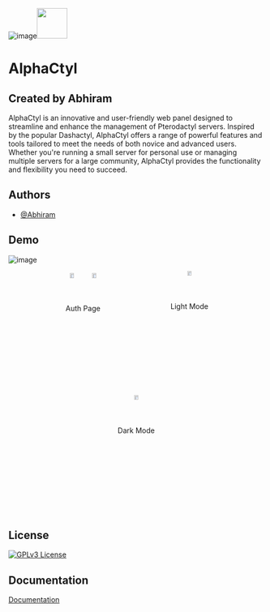 ![image](https://github.com/AlphaNodesDev/AlphaCtyl/assets/89145034/438ac71a-abd0-4b9b-abb9-3df5f5d41777)<img width="60px" height="60px" src="https://i.ibb.co/1TQbcJ9/a-high-resolution-logo-transparent.png">

# AlphaCtyl

## Created by Abhiram

AlphaCtyl is an innovative and user-friendly web panel designed to streamline and enhance the management of Pterodactyl servers. Inspired by the popular Dashactyl, AlphaCtyl offers a range of powerful features and tools tailored to meet the needs of both novice and advanced users. Whether you're running a small server for personal use or managing multiple servers for a large community, AlphaCtyl provides the functionality and flexibility you need to succeed.

## Authors

- [@Abhiram](https://www.github.com/AlphaNodesDev)

## Demo
![image](https://github.com/AlphaNodesDev/AlphaCtyl/assets/89145034/70393b00-7048-4eac-ba77-870dcc8a835e)

<div style="display: flex; flex-wrap: wrap; gap: 10px; justify-content: center;">
  <div style="flex: 1 1 200px; max-width: 200px; text-align: center;">
    <img src="![Uploading image.png…]()
" alt="Login" style="width: 20%; height: auto;">
        <img src="https://via.placeholder.com/200" alt="Register" style="width: 20%; height: auto;">
   <p>Auth Page</p>
  </div>
  <div style="flex: 1 1 200px; max-width: 200px; text-align: center;">
    <img src="https://via.placeholder.com/200" alt="Demo Image 2" style="width: 20%; height: auto;">
    <p>Light Mode</p>
  </div>
  <div style="flex: 1 1 200px; max-width: 200px; text-align: center;">
    <img src="https://via.placeholder.com/200" alt="Demo Image 3" style="width: 20%; height: auto;">
    <p>Dark Mode</p>
  </div>
</div>

## License

[![GPLv3 License](https://img.shields.io/badge/License-GPL%20v3-yellow.svg)](https://github.com/AlphaNodesDev/AlphaCtyl/blob/main/LICENSE)

## Documentation

[Documentation](https://alphactyl.gitbook.io/alphactyl/)
